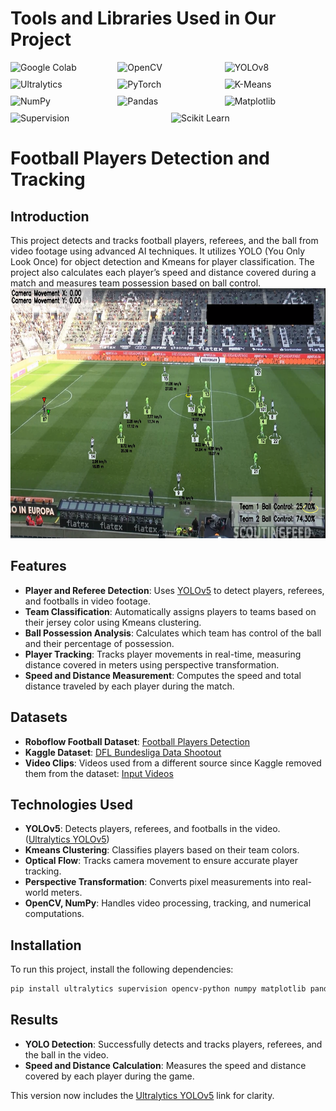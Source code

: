 # **Tools and Libraries Used in Our Project**

<div style="display: flex; flex-wrap: wrap; gap: 10px;">
  <img src="https://img.shields.io/badge/Google%20Colab-blue" alt="Google Colab" style="flex: 1 1 30%;">
  <img src="https://img.shields.io/badge/OpenCV-5C3EE8?style=flat&logo=opencv&logoColor=white" alt="OpenCV" style="flex: 1 1 30%;">
  <img src="https://img.shields.io/badge/YOLOv8-FF6F00?style=flat&logo=YOLOv8&logoColor=white" alt="YOLOv8" style="flex: 1 1 30%;">
  <img src="https://img.shields.io/badge/Ultralytics-41b883?style=flat&logo=ultralytics&logoColor=white" alt="Ultralytics" style="flex: 1 1 30%;">
  <img src="https://img.shields.io/badge/PyTorch-EE4C2C?style=flat&logo=pytorch&logoColor=white" alt="PyTorch" style="flex: 1 1 30%;">
  <img src="https://img.shields.io/badge/K--Means-FF0000?style=flat" alt="K-Means" style="flex: 1 1 30%;">
  <img src="https://img.shields.io/badge/NumPy-013243?style=flat&logo=numpy&logoColor=white" alt="NumPy" style="flex: 1 1 30%;">
  <img src="https://img.shields.io/badge/Pandas-150458?style=flat&logo=pandas&logoColor=white" alt="Pandas" style="flex: 1 1 30%;">
  <img src="https://img.shields.io/badge/Matplotlib-003366?style=flat&logo=matplotlib&logoColor=white" alt="Matplotlib" style="flex: 1 1 30%;">
  <img src="https://img.shields.io/badge/Supervision-F7931E?style=flat" alt="Supervision" style="flex: 1 1 30%;">
  <img src="https://img.shields.io/badge/Scikit%20Learn-F7931E?style=flat&logo=scikit-learn&logoColor=white" alt="Scikit Learn" style="flex: 1 1 30%;">
</div>


# Football Players Detection and Tracking

## Introduction
This project detects and tracks football players, referees, and the ball from video footage using advanced AI techniques. It utilizes YOLO (You Only Look Once) for object detection and Kmeans for player classification. The project also calculates each player’s speed and distance covered during a match and measures team possession based on ball control.
<img src="output_videos/tracked_players.png" alt="tracked_players" width="1200" height="400">

## Features
- **Player and Referee Detection**: Uses [YOLOv5](https://github.com/ultralytics/yolov5) to detect players, referees, and footballs in video footage.
- **Team Classification**: Automatically assigns players to teams based on their jersey color using Kmeans clustering.
- **Ball Possession Analysis**: Calculates which team has control of the ball and their percentage of possession.
- **Player Tracking**: Tracks player movements in real-time, measuring distance covered in meters using perspective transformation.
- **Speed and Distance Measurement**: Computes the speed and total distance traveled by each player during the match.

## Datasets
- **Roboflow Football Dataset**: [Football Players Detection](https://universe.roboflow.com/roboflow-jvuqo/football-players-detection-3zvbc/dataset/1)
- **Kaggle Dataset**: [DFL Bundesliga Data Shootout](https://www.kaggle.com/competitions/dfl-bundesliga-data-shootout/data?select=clips)
- **Video Clips**: Videos used from a different source since Kaggle removed them from the dataset: [Input Videos](https://github.com/Angad143/Football-Analysis-Projects/tree/main/Inputs_Videos)

## Technologies Used
- **YOLOv5**: Detects players, referees, and footballs in the video. ([Ultralytics YOLOv5](https://github.com/ultralytics/yolov5))
- **Kmeans Clustering**: Classifies players based on their team colors.
- **Optical Flow**: Tracks camera movement to ensure accurate player tracking.
- **Perspective Transformation**: Converts pixel measurements into real-world meters.
- **OpenCV, NumPy**: Handles video processing, tracking, and numerical computations.

## Installation
To run this project, install the following dependencies:
```bash
pip install ultralytics supervision opencv-python numpy matplotlib pandas
```

## Results
- **YOLO Detection**: Successfully detects and tracks players, referees, and the ball in the video.
- **Speed and Distance Calculation**: Measures the speed and distance covered by each player during the game.


This version now includes the [Ultralytics YOLOv5](https://github.com/ultralytics/yolov5) link for clarity.
